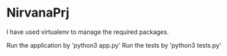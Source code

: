 # NirvanaPrj


I have used virtualenv to manage the required packages.


Run the application by 'python3 app.py'
Run the tests by 'python3 tests.py'